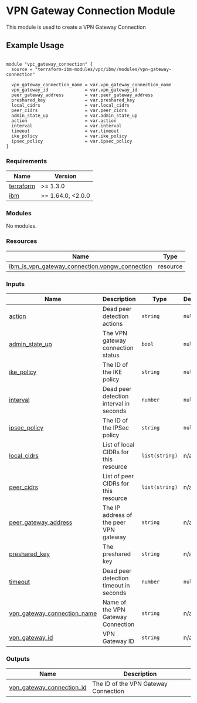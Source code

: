 # VPN Gateway Connection Module

This module is used to create a VPN Gateway Connection

## Example Usage
```

module "vpc_gateway_connection" {
  source = "terraform-ibm-modules/vpc/ibm//modules/vpn-gateway-connection"

  vpn_gateway_connection_name = var.vpn_gateway_connection_name
  vpn_gateway_id              = var.vpn_gateway_id
  peer_gateway_address        = var.peer_gateway_address
  preshared_key               = var.preshared_key
  local_cidrs                 = var.local_cidrs
  peer_cidrs                  = var.peer_cidrs
  admin_state_up              = var.admin_state_up
  action                      = var.action
  interval                    = var.interval
  timeout                     = var.timeout
  ike_policy                  = var.ike_policy
  ipsec_policy                = var.ipsec_policy
}

```

<!-- BEGINNING OF PRE-COMMIT-TERRAFORM DOCS HOOK -->
### Requirements

| Name | Version |
|------|---------|
| <a name="requirement_terraform"></a> [terraform](#requirement\_terraform) | >= 1.3.0 |
| <a name="requirement_ibm"></a> [ibm](#requirement\_ibm) | >= 1.64.0, <2.0.0 |

### Modules

No modules.

### Resources

| Name | Type |
|------|------|
| [ibm_is_vpn_gateway_connection.vpngw_connection](https://registry.terraform.io/providers/IBM-Cloud/ibm/latest/docs/resources/is_vpn_gateway_connection) | resource |

### Inputs

| Name | Description | Type | Default | Required |
|------|-------------|------|---------|:--------:|
| <a name="input_action"></a> [action](#input\_action) | Dead peer detection actions | `string` | `null` | no |
| <a name="input_admin_state_up"></a> [admin\_state\_up](#input\_admin\_state\_up) | The VPN gateway connection status | `bool` | `null` | no |
| <a name="input_ike_policy"></a> [ike\_policy](#input\_ike\_policy) | The ID of the IKE policy | `string` | `null` | no |
| <a name="input_interval"></a> [interval](#input\_interval) | Dead peer detection interval in seconds | `number` | `null` | no |
| <a name="input_ipsec_policy"></a> [ipsec\_policy](#input\_ipsec\_policy) | The ID of the IPSec policy | `string` | `null` | no |
| <a name="input_local_cidrs"></a> [local\_cidrs](#input\_local\_cidrs) | List of local CIDRs for this resource | `list(string)` | n/a | yes |
| <a name="input_peer_cidrs"></a> [peer\_cidrs](#input\_peer\_cidrs) | List of peer CIDRs for this resource | `list(string)` | n/a | yes |
| <a name="input_peer_gateway_address"></a> [peer\_gateway\_address](#input\_peer\_gateway\_address) | The IP address of the peer VPN gateway | `string` | n/a | yes |
| <a name="input_preshared_key"></a> [preshared\_key](#input\_preshared\_key) | The preshared key | `string` | n/a | yes |
| <a name="input_timeout"></a> [timeout](#input\_timeout) | Dead peer detection timeout in seconds | `number` | `null` | no |
| <a name="input_vpn_gateway_connection_name"></a> [vpn\_gateway\_connection\_name](#input\_vpn\_gateway\_connection\_name) | Name of the VPN Gateway Connection | `string` | n/a | yes |
| <a name="input_vpn_gateway_id"></a> [vpn\_gateway\_id](#input\_vpn\_gateway\_id) | VPN Gateway ID | `string` | n/a | yes |

### Outputs

| Name | Description |
|------|-------------|
| <a name="output_vpn_gateway_connection_id"></a> [vpn\_gateway\_connection\_id](#output\_vpn\_gateway\_connection\_id) | The ID of the VPN Gateway Connection |
<!-- END OF PRE-COMMIT-TERRAFORM DOCS HOOK -->
